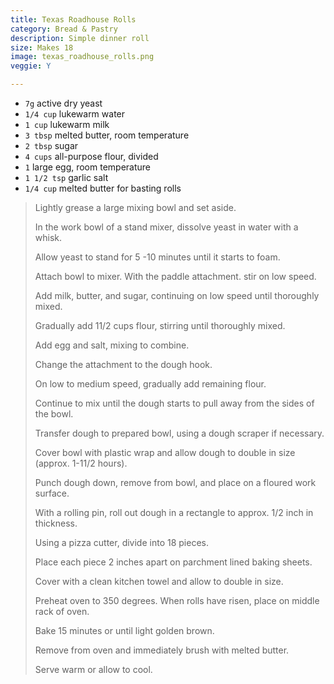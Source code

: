 ```yaml
---
title: Texas Roadhouse Rolls 
category: Bread & Pastry
description: Simple dinner roll
size: Makes 18
image: texas_roadhouse_rolls.png
veggie: Y

--- 
```

* `7g` active dry yeast
* `1/4 cup` lukewarm water
* `1 cup` lukewarm milk
* `3 tbsp` melted butter, room temperature
* `2 tbsp` sugar
* `4 cups` all-purpose flour, divided
* `1` large egg, room temperature
* `1 1/2 tsp` garlic salt
* `1/4 cup` melted butter for basting rolls
 
> Lightly grease a large mixing bowl and set aside.
>
> In the work bowl of a stand mixer, dissolve yeast in water with a whisk.
>
> Allow yeast to stand for 5 -10 minutes until it starts to foam.
>
> Attach bowl to mixer. With the paddle attachment. stir on low speed.
>
> Add milk, butter, and sugar, continuing on low speed until thoroughly mixed.
>
> Gradually add 11/2 cups flour, stirring until thoroughly mixed.
>
> Add egg and salt, mixing to combine.
>
> Change the attachment to the dough hook.
>
> On low to medium speed, gradually add remaining flour.
>
> Continue to mix until the dough starts to pull away from the sides of the bowl.
>
> Transfer dough to prepared bowl, using a dough scraper if necessary.
>
> Cover bowl with plastic wrap and allow dough to double in size (approx. 1-11/2 hours).
>
> Punch dough down, remove from bowl, and place on a floured work surface.
>
> With a rolling pin, roll out dough in a rectangle to approx. 1/2 inch in thickness.
>
> Using a pizza cutter, divide into 18 pieces.
>
> Place each piece 2 inches apart on parchment lined baking sheets.
>
> Cover with a clean kitchen towel and allow to double in size.
>
> Preheat oven to 350 degrees. When rolls have risen, place on middle rack of oven.
>
> Bake 15 minutes or until light golden brown.
>
> Remove from oven and immediately brush with melted butter.
>
> Serve warm or allow to cool.